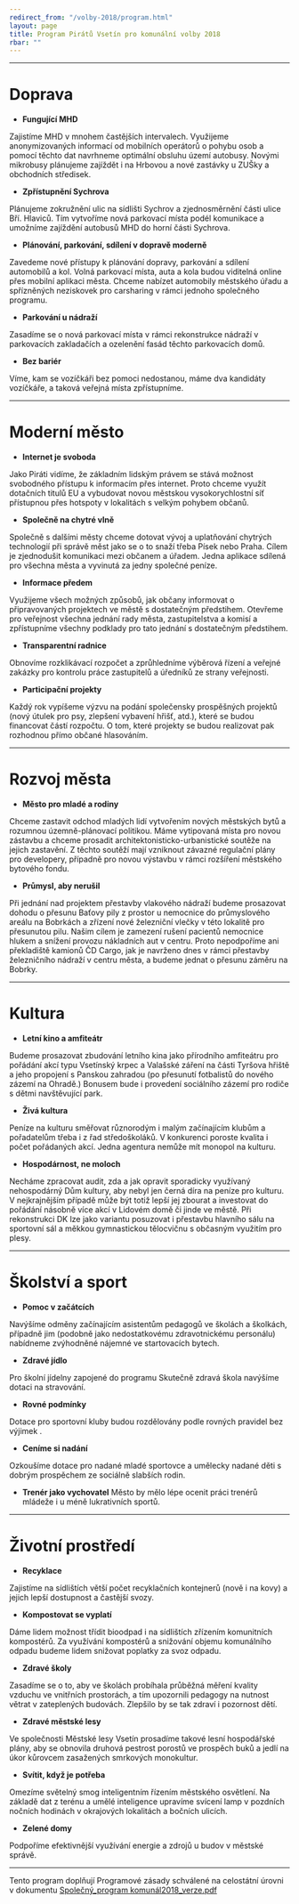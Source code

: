 ```yaml
---
redirect_from: "/volby-2018/program.html"
layout: page
title: Program Pirátů Vsetín pro komunální volby 2018
rbar: ""
---
```


***

# Doprava

- **Fungující MHD**
 
Zajistíme MHD v mnohem častějších intervalech. Využijeme anonymizovaných
informací od mobilních operátorů o pohybu osob a pomocí těchto dat navrhneme optimální obsluhu
území autobusy. Novými mikrobusy plánujeme zajíždět i na Hrbovou a nové zastávky u ZUŠky a
obchodních středisek.

- **Zpřístupnění Sychrova**

Plánujeme zokružnění ulic na sídlišti Sychrov a zjednosměrnění části ulice
Bří. Hlaviců. Tím vytvoříme nová parkovací místa podél komunikace a umožníme zajíždění autobusů
MHD do horní části Sychrova.

- **Plánování, parkování, sdílení v dopravě moderně**

Zavedeme nové přístupy k plánování dopravy,
parkování a sdílení automobilů a kol. Volná parkovací místa, auta a kola budou viditelná online přes
mobilní aplikaci města. Chceme nabízet automobily městského úřadu a spřízněných neziskovek pro
carsharing v rámci jednoho společného programu.

- **Parkování u nádraží**

Zasadíme se o nová parkovací místa v rámci rekonstrukce nádraží v parkovacích
zakladačích a ozelenění fasád těchto parkovacích domů.

- **Bez bariér**

Víme, kam se vozíčkáři bez pomoci nedostanou, máme dva kandidáty vozíčkáře, a taková
veřejná místa zpřístupníme.

*** 

# Moderní město

- **Internet je svoboda**

Jako Piráti vidíme, že základním lidským právem se stává možnost svobodného
přístupu k informacím přes internet. Proto chceme využít dotačních titulů EU a vybudovat novou
městskou vysokorychlostní síť přístupnou přes hotspoty v lokalitách s velkým pohybem občanů.

- **Společně na chytré vlně**

Společně s dalšími městy chceme dotovat vývoj a uplatňování chytrých
technologií při správě měst jako se o to snaží třeba Písek nebo Praha. Cílem je zjednodušit komunikaci
mezi občanem a úřadem. Jedna aplikace sdílená pro všechna města a vyvinutá za jedny společné peníze.

- **Informace předem**

Využijeme všech možných způsobů, jak občany informovat o připravovaných
projektech ve městě s dostatečným předstihem. Otevřeme pro veřejnost všechna jednání rady města,
zastupitelstva a komisí a zpřístupníme všechny podklady pro tato jednání s dostatečným předstihem.

- **Transparentní radnice**

Obnovíme rozklikávací rozpočet a zprůhledníme výběrová řízení a veřejné
zakázky pro kontrolu práce zastupitelů a úředníků ze strany veřejnosti.

- **Participační projekty**

Každý rok vypíšeme výzvu na podání společensky prospěšných projektů (nový
útulek pro psy, zlepšení vybavení hřišť, atd.), které se budou financovat částí rozpočtu. O tom, které
projekty se budou realizovat pak rozhodnou přímo občané hlasováním.

*** 

# Rozvoj města

- **Město pro mladé a rodiny** 

Chceme zastavit odchod mladých lidí vytvořením nových městských bytů a
rozumnou územně-plánovací politikou. Máme vytipovaná místa pro novou zástavbu a chceme prosadit
architektonisticko-urbanistické soutěže na jejich zastavění. Z těchto soutěží mají vzniknout závazné
regulační plány pro developery, případně pro novou výstavbu v rámci rozšíření městského bytového
fondu.

- **Průmysl, aby nerušil** 

Při jednání nad projektem přestavby vlakového nádraží budeme prosazovat
dohodu o přesunu Baťovy pily z prostor u nemocnice do průmyslového areálu na Bobrkách a zřízení nové
železniční vlečky v této lokalitě pro přesunutou pilu. Našim cílem je zamezení rušení pacientů nemocnice
hlukem a snížení provozu nákladních aut v centru. Proto nepodpoříme ani překladiště kamionů ČD Cargo,
jak je navrženo dnes v rámci přestavby železničního nádraží v centru města, a budeme jednat o přesunu
záměru na Bobrky.

***

# Kultura

- **Letní kino a amfiteátr**

Budeme prosazovat zbudování letního kina jako přírodního amfiteátru pro
pořádání akcí typu Vsetínský krpec a Valašské záření na části Tyršova hřiště a jeho propojení s Panskou
zahradou (po přesunutí fotbalistů do nového zázemí na Ohradě.) Bonusem bude i provedení sociálního
zázemí pro rodiče s dětmi navštěvující park.

- **Živá kultura**

Peníze na kulturu směřovat různorodým i malým začínajícím klubům a pořadatelům třeba
i z řad středoškoláků. V konkurenci poroste kvalita i počet pořádaných akcí. Jedna agentura nemůže mít
monopol na kulturu.

- **Hospodárnost, ne moloch**

Necháme zpracovat audit, zda a jak opravit sporadicky využívaný
nehospodárný Dům kultury, aby nebyl jen černá díra na peníze pro kulturu. 
V nejkrajnějším případě může být totiž lepší jej zbourat a investovat do pořádání násobně více akcí v Lidovém domě či jinde ve městě.
Při rekonstrukci DK lze jako variantu posuzovat i přestavbu hlavního sálu na sportovní sál a měkkou
gymnastickou tělocvičnu s občasným využitím pro plesy.

*** 

# Školství a sport

- **Pomoc v začátcích**

Navýšíme odměny začínajícím asistentům pedagogů ve školách a školkách,
případně jim (podobně jako nedostatkovému zdravotnickému personálu) nabídneme zvýhodněné nájemné
ve startovacích bytech.

- **Zdravé jídlo**

Pro školní jídelny zapojené do programu Skutečně zdravá škola navýšíme dotaci na
stravování.

- **Rovné podmínky**

Dotace pro sportovní kluby budou rozdělovány podle rovných pravidel bez výjimek .

- **Ceníme si nadání**

Ozkoušíme dotace pro nadané mladé sportovce a umělecky nadané děti s dobrým
prospěchem ze sociálně slabších rodin.

- **Trenér jako vychovatel**
Město by mělo lépe ocenit práci trenérů mládeže i u méně lukrativních sportů.


***

# Životní prostředí

- **Recyklace**

Zajistíme na sídlištích větší počet recyklačních kontejnerů (nově i na kovy) a jejich lepší
dostupnost a častější svozy.

- **Kompostovat se vyplatí**

Dáme lidem možnost třídit bioodpad i na sídlištích zřízením komunitních
kompostérů. Za využívání kompostérů a snižování objemu komunálního odpadu budeme lidem snižovat
poplatky za svoz odpadu.

- **Zdravé školy**

Zasadíme se o to, aby ve školách probíhala průběžná měření kvality vzduchu ve vnitřních
prostorách, a tím upozornili pedagogy na nutnost větrat v zateplených budovách. Zlepšilo by se tak zdraví
i pozornost dětí.

- **Zdravé městské lesy**

Ve společnosti Městské lesy Vsetín prosadíme takové lesní hospodářské plány,
aby se obnovila druhová pestrost porostů ve prospěch buků a jedlí na úkor kůrovcem zasažených
smrkových monokultur.

- **Svítit, když je potřeba**

Omezíme světelný smog inteligentním řízením městského osvětlení. Na
základě dat z terénu a umělé inteligence upravíme svícení lamp v pozdních nočních hodinách v
okrajových lokalitách a bočních ulicích.

- **Zelené domy**

Podpoříme efektivnější využívání energie a zdrojů u budov v městské správě.


***

Tento program doplňují Programové zásady schválené na celostátní úrovni v dokumentu
[Společný_program komunál2018_verze.pdf](https://www.pirati.cz/assets/pdf/program_komunal_spolecny_2018.pdf)

